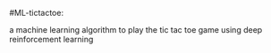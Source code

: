 #ML-tictactoe:

a machine learning algorithm to play the tic tac toe game using deep reinforcement learning
